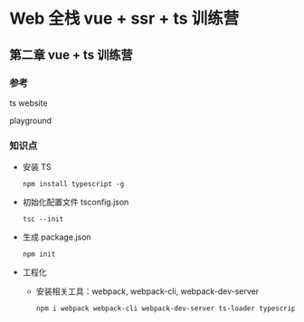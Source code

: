 # Web 全栈 vue + ssr + ts 训练营

## **第二章** **vue + ts 训练营**

### 参考

ts website

playground



### 知识点

- 安装 TS

  ```
  npm install typescript -g
  ```



- 初始化配置文件 tsconfig.json

  ```
  tsc --init
  ```

- 生成 package.json

  ```
  npm init
  ```

- 工程化

  - 安装相关工具：webpack, webpack-cli, webpack-dev-server

    ```bash
    npm i webpack webpack-cli webpack-dev-server ts-loader typescript html-webpack-plugin
    ```


